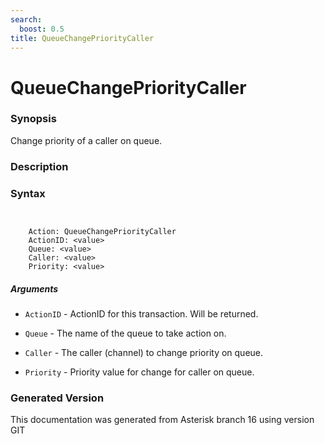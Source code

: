 ```yaml
---
search:
  boost: 0.5
title: QueueChangePriorityCaller
---
```


# QueueChangePriorityCaller

### Synopsis

Change priority of a caller on queue.

### Description


### Syntax


```


    Action: QueueChangePriorityCaller
    ActionID: <value>
    Queue: <value>
    Caller: <value>
    Priority: <value>

```
##### Arguments


* `ActionID` - ActionID for this transaction. Will be returned.<br>

* `Queue` - The name of the queue to take action on.<br>

* `Caller` - The caller (channel) to change priority on queue.<br>

* `Priority` - Priority value for change for caller on queue.<br>


### Generated Version

This documentation was generated from Asterisk branch 16 using version GIT 